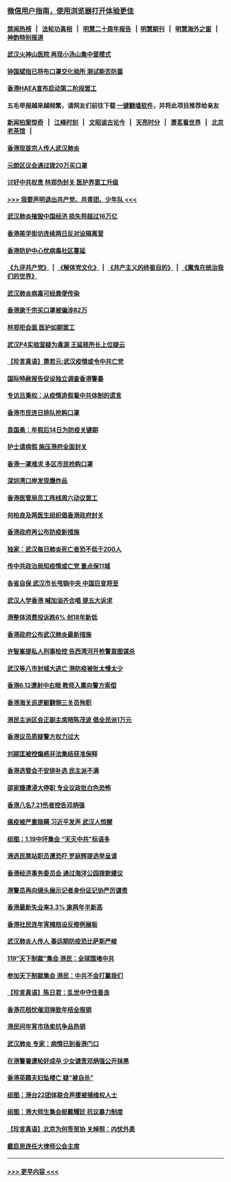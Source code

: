 ### [微信用户指南，使用浏览器打开体验更佳](https://github.com/gfw-breaker/banned-news1/blob/master/indexes/wechat-guide.md?t=0)
#### [禁闻热榜](热点新闻.md?t=0)  &nbsp;&nbsp;|&nbsp;&nbsp; [法轮功真相](https://github.com/gfw-breaker/truth/blob/master/README.md?t=0) &nbsp;&nbsp;|&nbsp;&nbsp; [明慧二十周年报告](https://github.com/gfw-breaker/mh-reports/blob/master/README.md?t=0) &nbsp;&nbsp;|&nbsp;&nbsp;[明慧期刊](https://github.com/gfw-breaker/mh-qikan) &nbsp;&nbsp;|&nbsp;&nbsp; [明慧海外之窗](https://github.com/gfw-breaker/mh-news/blob/master/README.md?t=0) &nbsp;&nbsp;|&nbsp;&nbsp; [神韵特别报道](https://github.com/gfw-breaker/mh-news/blob/master/shenyun.md?t=0)
#### [武汉火神山医院 再现小汤山集中营模式](../pages/nsc415/n11844763.md?t=02050901) 
#### [钟国斌指已将布口罩交化验所 测试能否防菌](../pages/nsc415/n11842783.md?t=02050901) 
#### [香港HAEA宣布启动第二阶段罢工](../pages/nsc415/n11842723.md?t=02050901) 
#### 五毛举报越来越频繁，请网友们前往下载 [一键翻墙软件](https://github.com/gfw-breaker/ssr-accounts)，并将此项目推荐给亲友
#### [新闻拍案惊奇](https://github.com/gfw-breaker/banned-news1/blob/master/pages/link4.md) &nbsp;&nbsp;|&nbsp;&nbsp; [江峰时刻](https://github.com/gfw-breaker/banned-news1/blob/master/pages/link4.md) &nbsp;&nbsp;|&nbsp;&nbsp; [文昭谈古论今](https://github.com/gfw-breaker/banned-news1/blob/master/pages/link4.md) &nbsp;&nbsp;|&nbsp;&nbsp; [天亮时分](https://github.com/gfw-breaker/banned-news1/blob/master/pages/link4.md) &nbsp;&nbsp;|&nbsp;&nbsp; [萧茗看世界](https://github.com/gfw-breaker/banned-news1/blob/master/pages/link4.md) &nbsp;&nbsp;|&nbsp;&nbsp; [北京老茶馆](https://github.com/gfw-breaker/banned-news1/blob/master/pages/link4.md) &nbsp;&nbsp;|&nbsp;&nbsp; 
#### [香港现首宗人传人武汉肺炎](../pages/nsc415/n11842766.md?t=02050901) 
#### [元朗区议会通过拨20万买口罩](../pages/nsc415/n11842754.md?t=02050901) 
#### [讨好中共权贵 林郑伪封关 医护界罢工升级](../pages/nsc415/n11842359.md?t=02050901) 
#### [>>> 我要声明退出共产党、共青团、少年队 <<<](https://github.com/begood0513/goodnews/blob/master/quit/letter.md) 
#### [武汉肺炎摧毁中国经济 损失将超过16万亿](../pages/nsc415/n11839723.md?t=02050901) 
#### [香港美孚街坊连续两日反对设隔离营](../pages/nsc415/n11839962.md?t=02050901) 
#### [香港防护中心忧病毒社区蔓延](../pages/nsc415/n11839933.md?t=02050901) 
#### [《九评共产党》](https://github.com/begood0513/9ping.md/blob/master/README.md) &nbsp;|&nbsp; [《解体党文化》](../../../../jtdwh.md/blob/master/README.md)  &nbsp;|&nbsp; [《共产主义的终极目的》](../../../../gczydzjmd.md/blob/master/README.md) &nbsp;|&nbsp; [《魔鬼在统治我们的世界》](../../../../mgztzwmdsj.md/blob/master/README.md) 
#### [武汉肺炎病毒可经粪便传染](../pages/nsc415/n11839939.md?t=02050901) 
#### [香港逾千宗买口罩被骗涉82万](../pages/nsc415/n11839914.md?t=02050901) 
#### [林郑拒会面 医护如期罢工](../pages/nsc415/n11839892.md?t=02050901) 
#### [武汉P4实验室疑为毒源 王延轶所长上位疑云](../pages/nsc415/n11835543.md?t=02050901) 
#### [【珍言真语】萧若元:武汉疫情或令中共亡党](../pages/nsc415/n11829394.md?t=02050901) 
#### [国际特赦报告促设独立调查香港警暴](../pages/nsc415/n11833845.md?t=02050901) 
#### [专访吕秉权：从疫情造假看中共体制的谎言](../pages/nsc415/n11833813.md?t=02050901) 
#### [香港市民连日排队抢购口罩](../pages/nsc415/n11833794.md?t=02050901) 
#### [袁国勇：年假后14日为防疫关键期](../pages/nsc415/n11831088.md?t=02050901) 
#### [护士请病假 施压港府全面封关](../pages/nsc415/n11831030.md?t=02050901) 
#### [香港一罩难求 多区市民抢购口罩](../pages/nsc415/n11831002.md?t=02050901) 
#### [深圳湾口岸发现爆炸品](../pages/nsc415/n11828802.md?t=02050901) 
#### [香港医管局员工阵线周六动议罢工](../pages/nsc415/n11828762.md?t=02050901) 
#### [何柏良及两医生组织倡香港政府封关](../pages/nsc415/n11828749.md?t=02050901) 
#### [香港政府再公布防疫新措施](../pages/nsc415/n11828716.md?t=02050901) 
#### [独家：武汉每日肺炎死亡者恐不低于200人](../pages/nsc415/n11828240.md?t=02050901) 
#### [传中共政治局知疫情或亡党 重点保11城](../pages/nsc415/n11828145.md?t=02050901) 
#### [各省自保 武汉市长甩锅中央 中国巨变将至](../pages/nsc415/n11828021.md?t=02050901) 
#### [武汉人学香港 喊加油齐合唱 提五大诉求](../pages/nsc415/n11827046.md?t=02050901) 
#### [港整体消费投诉跌6% 创18年新低](../pages/nsc415/n11817280.md?t=02050901) 
#### [香港政府公布武汉肺炎最新措施](../pages/nsc415/n11817152.md?t=02050901) 
#### [许智峯提私人刑事检控 告西湾河开枪警意图谋杀](../pages/nsc415/n11817132.md?t=02050901) 
#### [武汉等八市封城大逃亡 港防疫被批太慢太少](../pages/nsc415/n11817058.md?t=02050901) 
#### [香港6.12遭射中右眼 教师入禀向警方索偿](../pages/nsc415/n11814678.md?t=02050901) 
#### [香港海关巡逻艇翻侧三关员殉职](../pages/nsc415/n11814604.md?t=02050901) 
#### [港民主派区会正副主席晤陈茂波 倡全民派1万元](../pages/nsc415/n11814582.md?t=02050901) 
#### [香港议员质疑警方权力过大](../pages/nsc415/n11814560.md?t=02050901) 
#### [刘颕匡被控煽惑非法集结获准保释](../pages/nsc415/n11811727.md?t=02050901) 
#### [香港选管会不安排补选 民主派不满](../pages/nsc415/n11811691.md?t=02050901) 
#### [邵家臻遭浸大停职 专业议政批白色恐怖](../pages/nsc415/n11811670.md?t=02050901) 
#### [香港八名7.21伤者控告邓炳强](../pages/nsc415/n11811623.md?t=02050901) 
#### [瘟疫被严重隐瞒 习近平发声 武汉人惊醒](../pages/nsc415/n11811186.md?t=02050901) 
#### [组图：1.19中环集会 “天灭中共”标语多](../pages/nsc415/n11809514.md?t=02050901) 
#### [港选民票站职员遭恐吓 罗庭辉提选举呈请](../pages/nsc415/n11808914.md?t=02050901) 
#### [香港经济事务委员会 通过海洋公园拨款建议](../pages/nsc415/n11808906.md?t=02050901) 
#### [港警员再向镜头展示记者身份证记协严厉谴责](../pages/nsc415/n11808888.md?t=02050901) 
#### [香港最新失业率3.3% 逾两年半新高](../pages/nsc415/n11808887.md?t=02050901) 
#### [香港社民连年宵摊档设反修例展板](../pages/nsc415/n11808857.md?t=02050901) 
#### [武汉肺炎人传人 春运期防疫恐比萨斯严峻](../pages/nsc415/n11808739.md?t=02050901) 
#### [119“天下制裁”集会 港民：全球围堵中共](../pages/nsc415/n11806318.md?t=02050901) 
#### [参加天下制裁集会 港民：中共不会打赢我们](../pages/nsc415/n11806596.md?t=02050901) 
#### [【珍言真语】陈日君：乱世中守住善良](../pages/nsc415/n11806247.md?t=02050901) 
#### [香港花档忧催泪弹致年桔全报销](../pages/nsc415/n11806130.md?t=02050901) 
#### [港民间年宵市场卖抗争品热销](../pages/nsc415/n11806073.md?t=02050901) 
#### [武汉肺炎 专家：病情已到香港门口](../pages/nsc415/n11806020.md?t=02050901) 
#### [在港警署遭轮奸成孕 少女谴责邓炳强公开抹黑](../pages/nsc415/n11805981.md?t=02050901) 
#### [香港英籍夫妇坠楼亡 疑“被自杀”](../pages/nsc415/n11805937.md?t=02050901) 
#### [组图：港台22团体联合声援被捕维权人士](../pages/nsc415/n11801834.md?t=02050901) 
#### [组图：港大师生集会挺戴耀廷 抗议暴力制度](../pages/nsc415/n11799298.md?t=02050901) 
#### [【珍言真语】北京为何签贸协 关焯照：内忧外患](../pages/nsc415/n11799790.md?t=02050901) 
#### [戴启思连任大律师公会主席](../pages/nsc415/n11799306.md?t=02050901) 

----
#### [ >>> 更早内容 <<< ](../indexes/nsc415-earlier.md)
